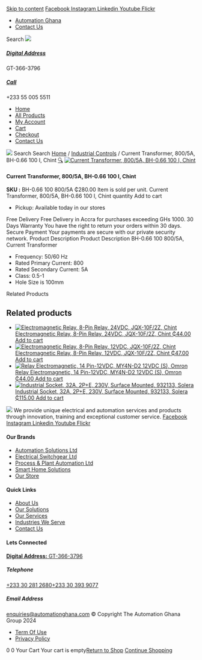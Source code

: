 [Skip to content](https://store.automationghana.com/product/current-transformer-bh-0-66-100-800-5a-class-0-5-1-chint/#content)
[ Facebook ](https://www.facebook.com/automationgh/) [ Instagram ](https://www.instagram.com/automationgh/) [ Linkedin ](https://www.linkedin.com/company/the-automation-ghana-limited/) [ Youtube ](https://www.youtube.com/channel/UCurrRDUSm5oIW39VXjn1u0w) [ Flickr ](https://www.flickr.com/photos/181794037@N07/)
  * [ Automation Ghana ](https://automationghana.com)
  * [ Contact Us ](https://store.automationghana.com/contact/)


Search
[ ![](https://store.automationghana.com/wp-content/uploads/2024/04/Website-TAGG-Logo-BLUE.png) ](https://store.automationghana.com/)
[ ](https://maps.app.goo.gl/m4xeaagWCNbLk4jM6)
#####  [ Digital Address ](https://maps.app.goo.gl/m4xeaagWCNbLk4jM6)
GT-366-3796 
[ ](tel:+233550055511)
#####  [ Call ](tel:+233550055511)
+233 55 005 5511 
  * [Home](https://store.automationghana.com/)
  * [All Products](https://store.automationghana.com/shop/)
  * [My Account](https://store.automationghana.com/my-account/)
  * [Cart](https://store.automationghana.com/cart/)
  * [Checkout](https://store.automationghana.com/checkout/)
  * [Contact Us](https://store.automationghana.com/contact/)


[![](https://store.automationghana.com/wp-content/uploads/2024/04/AutomationGhana_logo_white.png)](https://store.automationghana.com)
Search
Search
[Home](https://store.automationghana.com) / [Industrial Controls](https://store.automationghana.com/product-category/industrial-controls/) / Current Transformer, 800/5A, BH-0.66 100 I, Chint
[🔍](https://store.automationghana.com/product/current-transformer-bh-0-66-100-800-5a-class-0-5-1-chint/)
[![Current Transformer, 800/5A, BH-0.66 100 I, Chint](https://store.automationghana.com/wp-content/uploads/2020/04/BH-0.66-120-I-1500-5A-Class-0.5-1-Chint-Copy-Copy.jpg)](https://store.automationghana.com/wp-content/uploads/2020/04/BH-0.66-120-I-1500-5A-Class-0.5-1-Chint-Copy-Copy.jpg)
####  Current Transformer, 800/5A, BH-0.66 100 I, Chint 
**SKU :** BH-0.66 100 800/5A 
₵280.00
Item is sold per unit.
Current Transformer, 800/5A, BH-0.66 100 I, Chint quantity
Add to cart
  * Pickup: Available today in our stores


Free Delivery 
Free Delivery in Accra for purchases exceeding GHs 1000. 
30 Days Warranty 
You have the right to return your orders within 30 days. 
Secure Payment 
Your payments are secure with our private security network. 
Product Description
Product Description
BH-0.66 100 800/5A, Current Transformer 
  * Frequency: 50/60 Hz
  * Rated Primary Current: 800
  * Rated Secondary Current: 5A
  * Class: 0.5-1
  * Hole Size is 100mm


Related Products 
## Related products
  * [![Electromagnetic Relay, 8-Pin Relay, 24VDC, JQX-10F/2Z, Chint](https://store.automationghana.com/wp-content/uploads/2020/04/11-Pin-Relay-JQX-10F_3Z-220VAC-Chint-2-300x300.jpg)Electromagnetic Relay, 8-Pin Relay, 24VDC, JQX-10F/2Z, Chint ₵44.00 ](https://store.automationghana.com/product/8-pin-relay-jqx-10f-2z-24vdc-chint/)
[Add to cart](https://store.automationghana.com/product/current-transformer-bh-0-66-100-800-5a-class-0-5-1-chint/?add-to-cart=1604)
  * [![Electromagnetic Relay, 8-Pin Relay, 12VDC, JQX-10F/2Z, Chint](https://store.automationghana.com/wp-content/uploads/2020/04/11-Pin-Relay-JQX-10F_3Z-220VAC-Chint-2-300x300.jpg)Electromagnetic Relay, 8-Pin Relay, 12VDC, JQX-10F/2Z, Chint ₵47.00 ](https://store.automationghana.com/product/8-pin-relay-jqx-10f-2z-12vdc-chint/)
[Add to cart](https://store.automationghana.com/product/current-transformer-bh-0-66-100-800-5a-class-0-5-1-chint/?add-to-cart=1602)
  * [![Relay Electromagnetic, 14 Pin-12VDC, MY4N-D2 12VDC \(S\), Omron](https://store.automationghana.com/wp-content/uploads/2020/04/14-Pin-Relay-MY4N-D2-24DC-S-Omron.jpg)Relay Electromagnetic, 14 Pin-12VDC, MY4N-D2 12VDC (S), Omron ₵44.00 ](https://store.automationghana.com/product/14-pin-relay-my4n-d2-12vdc-s-omron/)
[Add to cart](https://store.automationghana.com/product/current-transformer-bh-0-66-100-800-5a-class-0-5-1-chint/?add-to-cart=1600)
  * [![Industrial Socket, 32A, 2P+E, 230V, Surface Mounted, 932133, Solera](https://store.automationghana.com/wp-content/uploads/2020/04/932133.png)Industrial Socket, 32A, 2P+E, 230V, Surface Mounted, 932133, Solera ₵115.00 ](https://store.automationghana.com/product/surface-mounted-socket-932133-solera/)
[Add to cart](https://store.automationghana.com/product/current-transformer-bh-0-66-100-800-5a-class-0-5-1-chint/?add-to-cart=1536)


![](https://store.automationghana.com/wp-content/uploads/2024/04/AutomationGhana_logo_white.png)
We provide unique electrical and automation services and products through innovation, training and exceptional customer service.
[ Facebook ](https://www.facebook.com/automationgh/) [ Instagram ](https://www.instagram.com/automationgh/) [ Linkedin ](https://www.linkedin.com/company/the-automation-ghana-limited/) [ Youtube ](https://www.youtube.com/channel/UCurrRDUSm5oIW39VXjn1u0w) [ Flickr ](https://www.flickr.com/photos/181794037@N07/)
#### Our Brands
  * [ Automation Solutions Ltd ](https://store.automationghana.com/product/current-transformer-bh-0-66-100-800-5a-class-0-5-1-chint/)
  * [ Electrical Switchgear Ltd ](https://store.automationghana.com/product/current-transformer-bh-0-66-100-800-5a-class-0-5-1-chint/)
  * [ Process & Plant Automation Ltd ](https://store.automationghana.com/product/current-transformer-bh-0-66-100-800-5a-class-0-5-1-chint/)
  * [ Smart Home Solutions ](https://store.automationghana.com/product/current-transformer-bh-0-66-100-800-5a-class-0-5-1-chint/)
  * [ Our Store ](https://store.automationghana.com/product/current-transformer-bh-0-66-100-800-5a-class-0-5-1-chint/)


#### Quick Links
  * [ About Us ](https://store.automationghana.com/product/current-transformer-bh-0-66-100-800-5a-class-0-5-1-chint/)
  * [ Our Solutions ](https://store.automationghana.com/product/current-transformer-bh-0-66-100-800-5a-class-0-5-1-chint/)
  * [ Our Services ](https://store.automationghana.com/product/current-transformer-bh-0-66-100-800-5a-class-0-5-1-chint/)
  * [ Industries We Serve ](https://store.automationghana.com/product/current-transformer-bh-0-66-100-800-5a-class-0-5-1-chint/)
  * [ Contact Us ](https://store.automationghana.com/product/current-transformer-bh-0-66-100-800-5a-class-0-5-1-chint/)


#### Lets Connected
[**Digital Address:** GT-366-3796](https://maps.app.goo.gl/m4xeaagWCNbLk4jM6)
#####  Telephone 
[ +233 30 281 2680](tel:+233302812680)[+233 30 393 9077](https://store.automationghana.com/product/current-transformer-bh-0-66-100-800-5a-class-0-5-1-chint/+233303939077)
#####  Email Address 
enquiries@automationghana.com 
© Copyright The Automation Ghana Group 2024
  * [ Term Of Use ](https://store.automationghana.com/product/current-transformer-bh-0-66-100-800-5a-class-0-5-1-chint/)
  * [ Privacy Policy ](https://store.automationghana.com/product/current-transformer-bh-0-66-100-800-5a-class-0-5-1-chint/)


0
0
Your Cart
Your cart is empty[Return to Shop](https://store.automationghana.com/shop/)
[Continue Shopping](https://store.automationghana.com/product/current-transformer-bh-0-66-100-800-5a-class-0-5-1-chint/)
